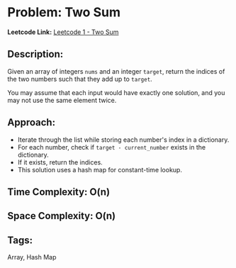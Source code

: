 # Problem: Two Sum

**Leetcode Link:** [Leetcode 1 - Two Sum](https://leetcode.com/problems/two-sum/)

## Description:
Given an array of integers `nums` and an integer `target`, return the indices of the two numbers such that they add up to `target`.

You may assume that each input would have exactly one solution, and you may not use the same element twice.

## Approach:
- Iterate through the list while storing each number's index in a dictionary.
- For each number, check if `target - current_number` exists in the dictionary.
- If it exists, return the indices.
- This solution uses a hash map for constant-time lookup.

## Time Complexity: O(n)  
## Space Complexity: O(n)

## Tags:
Array, Hash Map
